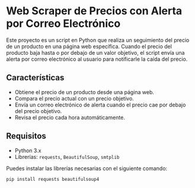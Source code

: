# Web Scraper de Precios con Alerta por Correo Electrónico

Este proyecto es un script en Python que realiza un seguimiento del precio de un producto en una página web específica. Cuando el precio del producto baja hasta o por debajo de un valor objetivo, el script envía una alerta por correo electrónico al usuario para notificarle la caída del precio.

## Características

- Obtiene el precio de un producto desde una página web.
- Compara el precio actual con un precio objetivo.
- Envía un correo electrónico de alerta cuando el precio cae por debajo del precio objetivo.
- Revisa el precio cada hora automáticamente.

## Requisitos

- Python 3.x
- Librerías: `requests`, `BeautifulSoup`, `smtplib`

Puedes instalar las librerías necesarias con el siguiente comando:
```bash
pip install requests beautifulsoup4